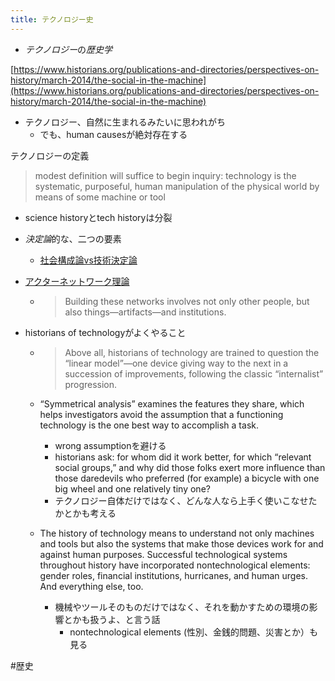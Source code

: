 ```yaml
---
title: テクノロジー史
---
```


* *テクノロジー*の*歴史学*

[https://www.historians.org/publications-and-directories/perspectives-on-history/march-2014/the-social-in-the-machine](https://www.historians.org/publications-and-directories/perspectives-on-history/march-2014/the-social-in-the-machine)

* テクノロジー、自然に生まれるみたいに思われがち
  * でも、human causesが絶対存在する

テクノロジーの定義

 > 
 > modest definition will suffice to begin inquiry: technology is the systematic, purposeful, human manipulation of the physical world by means of some machine or tool

* science historyとtech historyは分裂

* *決定論*的な、二つの要素
  
  * [社会構成論vs技術決定論](%E7%A4%BE%E4%BC%9A%E6%A7%8B%E6%88%90%E8%AB%96vs%E6%8A%80%E8%A1%93%E6%B1%BA%E5%AE%9A%E8%AB%96.md)
* [アクターネットワーク理論](%E3%82%A2%E3%82%AF%E3%82%BF%E3%83%BC%E3%83%8D%E3%83%83%E3%83%88%E3%83%AF%E3%83%BC%E3%82%AF%E7%90%86%E8%AB%96.md)
  
  * 
     > 
     > Building these networks involves not only other people, but also things—artifacts—and institutions.

* historians of technologyがよくやること
  
  * 
     > 
     > Above all, historians of technology are trained to question the “linear model”—one device giving way to the next in a succession of improvements, following the classic “internalist” progression.
  
  * “Symmetrical analysis” examines the features they share, which helps investigators avoid the assumption that a functioning technology is the one best way to accomplish a task.
    * wrong assumptionを避ける
    * historians ask: for whom did it work better, for which “relevant social groups,” and why did those folks exert more influence than those daredevils who preferred (for example) a bicycle with one big wheel and one relatively tiny one?
    * テクノロジー自体だけではなく、どんな人なら上手く使いこなせたかとかも考える
  * The history of technology means to understand not only machines and tools but also the systems that make those devices work for and against human purposes. Successful technological systems throughout history have incorporated nontechnological elements: gender roles, financial institutions, hurricanes, and human urges. And everything else, too.
    * 機械やツールそのものだけではなく、それを動かすための環境の影響とかも扱うよ、と言う話
      * nontechnological elements (性別、金銭的問題、災害とか）も見る

\#歴史
